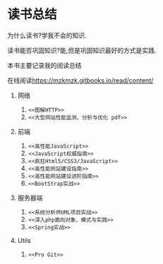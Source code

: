 读书总结
=======

为什么读书?学我不会的知识.

读书能否巩固知识?能,但是巩固知识最好的方式是实践.

本书主要记录我的阅读总结

在线阅读<https://mzkmzk.gitbooks.io/read/content/>

1. 网络
    1. `<<图解HTTP>>`
    2. `<<大型网站性能监测、分析与优化 pdf>>`
2. 前端
    1. `<<高性能JavaScript>>`
    2. `<<JavaScript权威指南>>`
    3. `<<疯狂Html5/CSS3/JavaScript>>`
    4. `<<高性能网站建设指南>>`
    5. `<<高性能网站建设进阶指南>>`
    6. `<<BootStrap实战>>`

3. 服务器端
    1. `<<系统分析师UML项目实战>>`
    2. `<<深入php面向对象、模式与实践>>`
    3. `<<Spring实战>>`
4. Utils
    1. `<<Pro Git>>`
